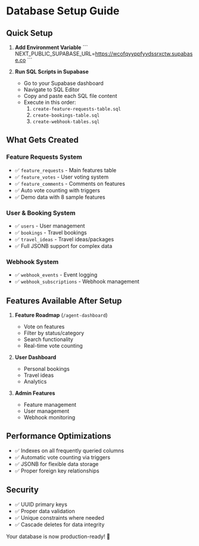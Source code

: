 # Database Setup Guide

## Quick Setup

1. **Add Environment Variable**
   \`\`\`
   NEXT_PUBLIC_SUPABASE_URL=https://wcofqyyppfyvdssrxctw.supabase.co
   \`\`\`

2. **Run SQL Scripts in Supabase**
   - Go to your Supabase dashboard
   - Navigate to SQL Editor
   - Copy and paste each SQL file content
   - Execute in this order:
     1. `create-feature-requests-table.sql`
     2. `create-bookings-table.sql`
     3. `create-webhook-tables.sql`

## What Gets Created

### Feature Requests System
- ✅ `feature_requests` - Main features table
- ✅ `feature_votes` - User voting system
- ✅ `feature_comments` - Comments on features
- ✅ Auto vote counting with triggers
- ✅ Demo data with 8 sample features

### User & Booking System
- ✅ `users` - User management
- ✅ `bookings` - Travel bookings
- ✅ `travel_ideas` - Travel ideas/packages
- ✅ Full JSONB support for complex data

### Webhook System
- ✅ `webhook_events` - Event logging
- ✅ `webhook_subscriptions` - Webhook management

## Features Available After Setup

1. **Feature Roadmap** (`/agent-dashboard`)
   - Vote on features
   - Filter by status/category
   - Search functionality
   - Real-time vote counting

2. **User Dashboard**
   - Personal bookings
   - Travel ideas
   - Analytics

3. **Admin Features**
   - Feature management
   - User management
   - Webhook monitoring

## Performance Optimizations

- ✅ Indexes on all frequently queried columns
- ✅ Automatic vote counting via triggers
- ✅ JSONB for flexible data storage
- ✅ Proper foreign key relationships

## Security

- ✅ UUID primary keys
- ✅ Proper data validation
- ✅ Unique constraints where needed
- ✅ Cascade deletes for data integrity

Your database is now production-ready! 🚀
